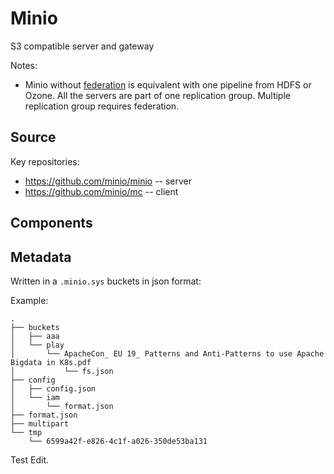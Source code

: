 
# Minio

S3 compatible server and gateway

Notes:

 * Minio without [federation](https://docs.minio.io/docs/minio-federation-quickstart-guide.html) is equivalent with one pipeline from HDFS or Ozone. All the servers are part of one replication group. Multiple replication group requires federation.

## Source

Key repositories:

 * https://github.com/minio/minio -- server
 * https://github.com/minio/mc -- client

## Components

## Metadata

Written in a `.minio.sys` buckets in json format:

Example:

```
.
├── buckets
│   ├── aaa
│   └── play
│       └── ApacheCon_ EU 19_ Patterns and Anti-Patterns to use Apache Bigdata in K8s.pdf
│           └── fs.json
├── config
│   ├── config.json
│   └── iam
│       └── format.json
├── format.json
├── multipart
└── tmp
    └── 6599a42f-e826-4c1f-a026-350de53ba131
```

Test Edit.
